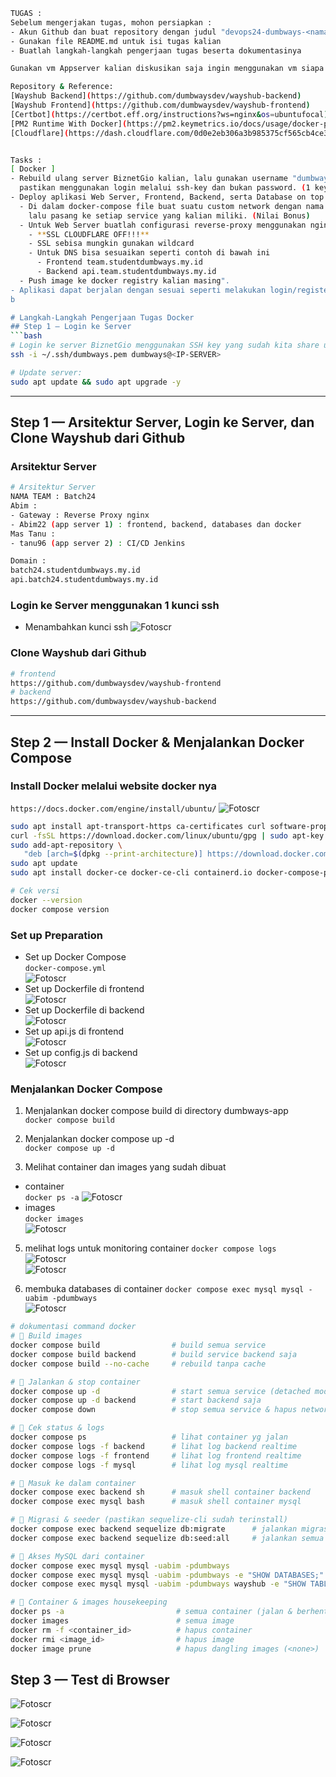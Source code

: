 ```bash
TUGAS :
Sebelum mengerjakan tugas, mohon persiapkan :
- Akun Github dan buat repository dengan judul "devops24-dumbways-<nama kalian>"
- Gunakan file README.md untuk isi tugas kalian
- Buatlah langkah-langkah pengerjaan tugas beserta dokumentasinya

Gunakan vm Appserver kalian diskusikan saja ingin menggunakan vm siapa di dalam team.

Repository & Reference:
[Wayshub Backend](https://github.com/dumbwaysdev/wayshub-backend)
[Wayshub Frontend](https://github.com/dumbwaysdev/wayshub-frontend)
[Certbot](https://certbot.eff.org/instructions?ws=nginx&os=ubuntufocal)
[PM2 Runtime With Docker](https://pm2.keymetrics.io/docs/usage/docker-pm2-nodejs)
[Cloudflare](https://dash.cloudflare.com/0d0e2eb306a3b985375cf565cb4ce3fc/studentdumbways.my.id/dns/records)


Tasks :
[ Docker ]
- Rebuild ulang server BiznetGio kalian, lalu gunakan username "dumbways" yang kalian gunakan bersama,
  pastikan menggunakan login melalui ssh-key dan bukan password. (1 key untuk semua akan menjadi bonus) 
- Deploy aplikasi Web Server, Frontend, Backend, serta Database on top `docker compose`
  - Di dalam docker-compose file buat suatu custom network dengan nama **team kalian**,
    lalu pasang ke setiap service yang kalian miliki. (Nilai Bonus)
  - Untuk Web Server buatlah configurasi reverse-proxy menggunakan nginx on top docker.
    - **SSL CLOUDFLARE OFF!!!**
    - SSL sebisa mungkin gunakan wildcard
    - Untuk DNS bisa sesuaikan seperti contoh di bawah ini
      - Frontend team.studentdumbways.my.id
      - Backend api.team.studentdumbways.my.id
  - Push image ke docker registry kalian masing".
- Aplikasi dapat berjalan dengan sesuai seperti melakukan login/register.
b

# Langkah-Langkah Pengerjaan Tugas Docker
## Step 1 — Login ke Server
```bash
# Login ke server BiznetGio menggunakan SSH key yang sudah kita share untuk sesama:
ssh -i ~/.ssh/dumbways.pem dumbways@<IP-SERVER>

# Update server:
sudo apt update && sudo apt upgrade -y
```

---

## Step 1 — Arsitektur Server, Login ke Server, dan Clone Wayshub dari Github
### Arsitektur Server
```bash
# Arsitektur Server
NAMA TEAM : Batch24
Abim :
- Gateway : Reverse Proxy nginx
- Abim22 (app server 1) : frontend, backend, databases dan docker
Mas Tanu :
- tanu96 (app server 2) : CI/CD Jenkins

Domain :
batch24.studentdumbways.my.id
api.batch24.studentdumbways.my.id
```

### Login ke Server menggunakan 1 kunci ssh
- Menambahkan kunci ssh
![Fotoscr](scr/Foto-0.png)

### Clone Wayshub dari Github
```bash
# frontend
https://github.com/dumbwaysdev/wayshub-frontend
# backend
https://github.com/dumbwaysdev/wayshub-backend
```

---

## Step 2 — Install Docker & Menjalankan Docker Compose

### Install Docker melalui website docker nya
`https://docs.docker.com/engine/install/ubuntu/`
![Fotoscr](scr/Foto-1.png)  
```bash
sudo apt install apt-transport-https ca-certificates curl software-properties-common -y
curl -fsSL https://download.docker.com/linux/ubuntu/gpg | sudo apt-key add -
sudo add-apt-repository \
   "deb [arch=$(dpkg --print-architecture)] https://download.docker.com/linux/ubuntu $(lsb_release -cs) stable"
sudo apt update
sudo apt install docker-ce docker-ce-cli containerd.io docker-compose-plugin -y

# Cek versi
docker --version
docker compose version

```

### Set up Preparation
- Set up Docker Compose  
  `docker-compose.yml`  
![Fotoscr](scr/Foto-2.png)  
- Set up Dockerfile di frontend  
![Fotoscr](scr/Foto-3.png)  
- Set up Dockerfile di backend  
![Fotoscr](scr/Foto-4.png)  
- Set up api.js di frontend  
![Fotoscr](scr/Foto-5.png)  
- Set up config.js di backend  
![Fotoscr](scr/Foto-6.png)  

### Menjalankan Docker Compose 
1. Menjalankan docker compose build di directory dumbways-app  
  `docker compose build`

2. Menjalankan docker compose up -d  
  `docker compose up -d`

3. Melihat container dan images yang sudah dibuat
  - container  
  `docker ps -a`
![Fotoscr](scr/Foto-7.png)   
  - images  
  `docker images`  
![Fotoscr](scr/Foto-8.png)  

5. melihat logs untuk monitoring container
  `docker compose logs`  
![Fotoscr](scr/Foto-9-0.png)   
![Fotoscr](scr/Foto-9-1.png) 

7. membuka databases di container
`docker compose exec mysql mysql -uabim -pdumbways`  
![Fotoscr](scr/Foto-10.png) 

```bash
# dokumentasi command docker
# 🔹 Build images
docker compose build                # build semua service
docker compose build backend        # build service backend saja
docker compose build --no-cache     # rebuild tanpa cache

# 🔹 Jalankan & stop container
docker compose up -d                # start semua service (detached mode)
docker compose up -d backend        # start backend saja
docker compose down                 # stop semua service & hapus network

# 🔹 Cek status & logs
docker compose ps                   # lihat container yg jalan
docker compose logs -f backend      # lihat log backend realtime
docker compose logs -f frontend     # lihat log frontend realtime
docker compose logs -f mysql        # lihat log mysql realtime

# 🔹 Masuk ke dalam container
docker compose exec backend sh      # masuk shell container backend
docker compose exec mysql bash      # masuk shell container mysql

# 🔹 Migrasi & seeder (pastikan sequelize-cli sudah terinstall)
docker compose exec backend sequelize db:migrate      # jalankan migrasi
docker compose exec backend sequelize db:seed:all     # jalankan semua seeder

# 🔹 Akses MySQL dari container
docker compose exec mysql mysql -uabim -pdumbways 
docker compose exec mysql mysql -uabim -pdumbways -e "SHOW DATABASES;"
docker compose exec mysql mysql -uabim -pdumbways wayshub -e "SHOW TABLES;"

# 🔹 Container & images housekeeping
docker ps -a                         # semua container (jalan & berhenti)
docker images                        # semua image
docker rm -f <container_id>          # hapus container
docker rmi <image_id>                # hapus image
docker image prune                   # hapus dangling images (<none>)

```
## Step 3 — Test di Browser
![Fotoscr](scr/Foto-11.png) 

![Fotoscr](scr/Foto-12.png) 

![Fotoscr](scr/Foto-13.png) 

![Fotoscr](scr/Foto-14.png) 



